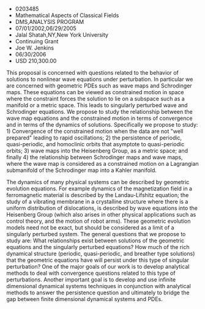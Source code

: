 
* 0203485
* Mathematical Aspects of Classical Fields
* DMS,ANALYSIS PROGRAM
* 07/01/2002,06/29/2005
* Jalal Shatah,NY,New York University
* Continuing Grant
* Joe W. Jenkins
* 06/30/2006
* USD 210,300.00

This proposal is concerned with questions related to the behavior of solutions
to nonlinear wave equations under perturbation. In particular we are concerned
with geometric PDEs such as wave maps and Schrodinger maps. These equations can
be viewed as constrained motion in space where the constraint forces the
solution to lie on a subspace such as a manifold or a metric space. This leads
to singularly perturbed wave and Schrodinger equations. We propose to study the
relationship between the wave map equations and the constrained motion in terms
of convergence and in terms of the dynamics of solutions. Specifically we
propose to study: 1) Convergence of the constrained motion when the data are not
"well prepared" leading to rapid oscillations; 2) the persistence of periodic,
quasi-periodic, and homoclinic orbits that asymptote to quasi-periodic orbits;
3) wave maps into the Heisenberg Group, as a metric space; and finally 4) the
relationship between Schrodinger maps and wave maps, where the wave map is
considered as a constrained motion on a Lagrangian submanifold of the
Schrodinger map into a Kahler manifold.



The dynamics of many physical systems can be described by geometric evolution
equations. For example dynamics of the magnetization field in a ferromagnetic
material is described by the Landau-Lifshitz equation; the study of a vibrating
membrane in a crystalline structure where there is a uniform distribution of
dislocations, is described by wave equations into the Heisenberg Group (which
also arises in other physical applications such as control theory, and the
motion of robot arms). These geometric evolution models need not be exact, but
should be considered as a limit of a singularly perturbed system. The general
questions that we propose to study are: What relationships exist between
solutions of the geometric equations and the singularly perturbed equations? How
much of the rich dynamical structure (periodic, quasi-periodic, and breather
type solutions) that the geometric equations have will persist under this type
of singular perturbation? One of the major goals of our work is to develop
analytical methods to deal with convergence questions related to this type of
perturbations. Another important goal is to develop and use infinite dimensional
dynamical systems techniques in conjunction with analytical methods to answer
the persistence question and ultimately to bridge the gap between finite
dimensional dynamical systems and PDEs.
